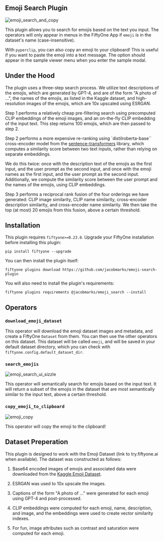 ## Emoji Search Plugin

![emoji_search_and_copy](https://github.com/jacobmarks/emoji-search-plugin/assets/12500356/a8fc3680-7df0-463c-9e5a-d70e773d5c29)

This plugin allows you to search for emojis based on the text you input. The
operators will only appear in menus in the FiftyOne App if `emoji` is in the
dataset's name (case-insensitive).

With `pyperclip`, you can also copy an emoji to your clipboard! This is useful
if you want to paste the emoji into a text message. The option should appear in
the sample viewer menu when you enter the sample modal.

## Under the Hood

The plugin uses a three-step search process. We utilize text descriptions
of the emojis, which are generated by GPT-4, and are of the form "A photo of ...",
the names of the emojis, as listed in the Kaggle dataset, and high-resolution
images of the emojis, which are 10x upscaled using ESRGAN.

Step 1 performs a relatively cheap pre-filtering search using precomputed CLIP
embeddings of the emoji images, and an on-the-fly CLIP embedding of the
input text. This step returns 100 emojis, which are then passed to step 2.

Step 2 performs a more expensive re-ranking using `distilroberta-base``
cross-encoder model from the [sentence-transformers](https://www.sbert.net/)
library, which computes a similarity score between two text inputs, rather than
relying on separate embeddings.

We do this twice: once with the description text of the emojis as the first input,
and the user prompt as the second input, and once with the emoji names as the
first input, and the user prompt as the second input. Additionally, we compute
the similarity score between the user prompt and the names of the emojis, using
CLIP embeddings.

Step 3 performs a reciprocal rank fusion of the four orderings we have generated:
CLIP image similarity, CLIP name similarity, cross-encoder description similarity,
and cross-encoder name similarity. We then take the top (at most) 20 emojis from
this fusion, above a certain threshold.

## Installation

This plugin requires `fiftyone>=0.23.0`. Upgrade your FiftyOne installation
before installing this plugin:

```shell
pip install fiftyone --upgrade
```

You can then install the plugin itself:

```shell
fiftyone plugins download https://github.com/jacobmarks/emoji-search-plugin
```

You will also need to install the plugin's requirements:

```shell
fiftyone plugins requirements @jacobmarks/emoji_search --install
```

## Operators

### `download_emoji_dataset`

This operator will download the emoji dataset images and metadata, and create a
FiftyOne `Dataset` from them. You can then use the other operators on this dataset.
This dataset will be called `emoji`, and will be saved in your default dataset directory,
which you can check with `fiftyone.config.default_dataset_dir`.

### `search_emojis`

![emoji_search_ui_sizzle](https://github.com/jacobmarks/emoji-search-plugin/assets/12500356/0d1c177a-e3ef-4eb4-af43-2d7fde9fbe65)


This operator will semantically search for emojis based on the input text. It
will return a subset of the emojis in the dataset that are most semantically
similar to the input text, above a certain threshold.

### `copy_emoji_to_clipboard`

![emoji_copy](https://github.com/jacobmarks/emoji-search-plugin/assets/12500356/fdc55095-3490-4a41-90c6-90176ad09602)

This operator will copy the emoji to the clipboard!

## Dataset Preperation

This plugin is designed to work with the Emoji Dataset (link to try.fiftyone.ai when available).
The dataset was constructed as follows:

1. Base64 encoded images of emojis and associated data were downloaded from the
   [Kaggle Emoji Dataset](https://www.kaggle.com/datasets/subinium/emojiimage-dataset).

2. ESRGAN was used to 10x upscale the images.

3. Captions of the form "A photo of ..." were generated for each emoji using GPT-4 and post-processed.

4. CLIP embeddings were computed for each emoji, name, description, and image, and the embeddings were
   used to create vector similarity indexes.

5. For fun, image attributes such as contrast and saturation were computed for each emoji.
